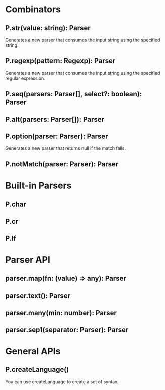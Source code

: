 
# Combinators

## P.str(value: string): Parser
Generates a new parser that consumes the input string using the specified string.

## P.regexp(pattern: Regexp): Parser
Generates a new parser that consumes the input string using the specified regular expression.

## P.seq(parsers: Parser[], select?: boolean): Parser

## P.alt(parsers: Parser[]): Parser

## P.option(parser: Parser): Parser
Generates a new parser that returns null if the match fails.

## P.notMatch(parser: Parser): Parser


# Built-in Parsers

## P.char

## P.cr

## P.lf


# Parser API

## parser.map(fn: (value) => any): Parser

## parser.text(): Parser

## parser.many(min: number): Parser

## parser.sep1(separator: Parser): Parser


# General APIs

## P.createLanguage()
You can use createLanguage to create a set of syntax.
